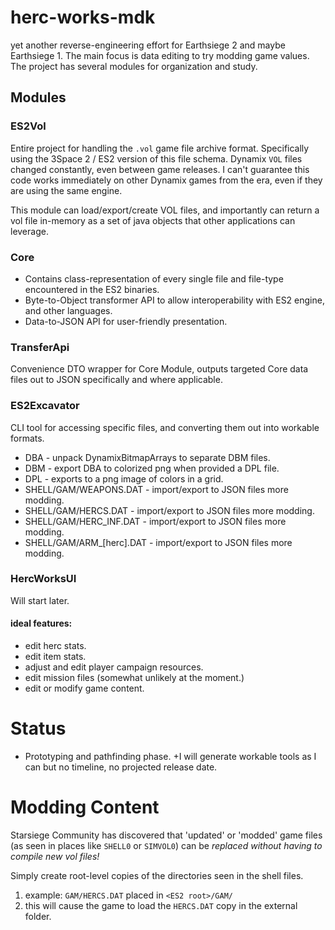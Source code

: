 # herc-works-mdk
yet another reverse-engineering effort for Earthsiege 2 and maybe Earthsiege 1. The main focus is data editing to try modding game values. The project has several modules for organization and study.

## Modules
### ES2Vol
Entire project for handling the `.vol` game file archive format. Specifically using the 3Space 2 / ES2 version of this file schema.
Dynamix `VOL` files changed constantly, even between game releases. I can't guarantee this code works immediately on other Dynamix games
from the era, even if they are using the same engine. 

This module can load/export/create VOL files, and importantly can return a vol file in-memory as a set of java objects that other
applications can leverage.

### Core
+ Contains class-representation of every single file and file-type encountered in the ES2 binaries.
+ Byte-to-Object transformer API to allow interoperability with ES2 engine, and other languages.
+ Data-to-JSON API for user-friendly presentation.

### TransferApi
Convenience DTO wrapper for Core Module, outputs targeted Core data files out to JSON specifically and where applicable.

### ES2Excavator
CLI tool for accessing specific files, and converting them out into workable formats.
+ DBA - unpack DynamixBitmapArrays to separate DBM files.
+ DBM - export DBA to colorized png when provided a DPL file.
+ DPL - exports to a png image of colors in a grid.
+ SHELL/GAM/WEAPONS.DAT - import/export to JSON files more modding.
+ SHELL/GAM/HERCS.DAT - import/export to JSON files more modding.
+ SHELL/GAM/HERC_INF.DAT - import/export to JSON files more modding.
+ SHELL/GAM/ARM_[herc].DAT - import/export to JSON files more modding.

### HercWorksUI
Will start later.

#### ideal features:
+ edit herc stats.
+ edit item stats.
+ adjust and edit player campaign resources.
+ edit mission files (somewhat unlikely at the moment.)
+ edit or modify game content.

# Status
+ Prototyping and pathfinding phase.
+I will generate workable tools as I can but no timeline, no projected release date.

# Modding Content
Starsiege Community has discovered that 'updated' or 'modded' game files (as seen in places like `SHELL0` or `SIMVOL0`) can be *replaced without having to compile new vol files!*

Simply create root-level copies of the directories seen in the shell files.
1. example: `GAM/HERCS.DAT` placed in `<ES2 root>/GAM/`
2. this will cause the game to load the `HERCS.DAT` copy in the external folder.